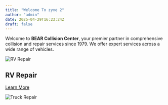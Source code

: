 ```yaml
---
title: "Welcome To zyxe 2"
author: "admin"
date: 2025-04-29T16:23:24Z
draft: false
---
```


Welcome to **BEAR Collision Center**, your premier partner in comprehensive collision and repair services since 1979. We offer expert services across a wide range of vehicles.

![RV Repair](https://cabear.com/wp-content/uploads/2024/07/circle_RV.png)

## RV Repair

[Learn More](https://cabear.com/rv-repair/)

![Truck Repair](https://cabear.com/wp-content/uploads/2024/07/circle_largeTruck.png)
